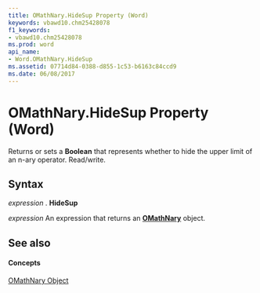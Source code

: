 ```yaml
---
title: OMathNary.HideSup Property (Word)
keywords: vbawd10.chm25428078
f1_keywords:
- vbawd10.chm25428078
ms.prod: word
api_name:
- Word.OMathNary.HideSup
ms.assetid: 07714d84-0388-d855-1c53-b6163c84ccd9
ms.date: 06/08/2017
---
```



# OMathNary.HideSup Property (Word)

Returns or sets a  **Boolean** that represents whether to hide the upper limit of an n-ary operator. Read/write.


## Syntax

 _expression_ . **HideSup**

 _expression_ An expression that returns an **[OMathNary](Word.OMathNary.md)** object.


## See also


#### Concepts


[OMathNary Object](Word.OMathNary.md)

